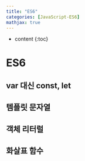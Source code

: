 ```yaml
---
title: "ES6"
categories: [JavaScript-ES6]
mathjax: true
---
```


* content
{:toc}
# ES6



## var 대신 const, let



## 템플릿 문자열



## 객체 리터럴



## 화살표 함수

